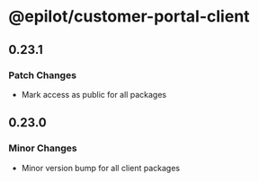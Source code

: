 # @epilot/customer-portal-client

## 0.23.1

### Patch Changes

- Mark access as public for all packages

## 0.23.0

### Minor Changes

- Minor version bump for all client packages
